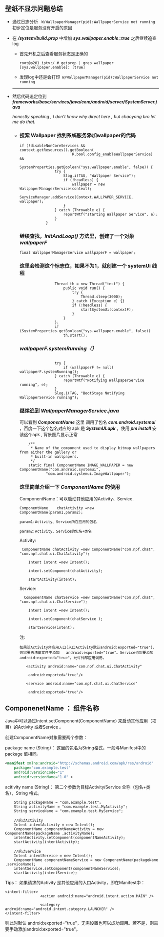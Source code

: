 ## **壁纸不显示问题总结**

 + 通过日志分析 ``` W/WallpaperManager(pid):WallpaperService not running```初步定位是服务没有开启的原因

 + 在 ***/system/build.prop*** 中增加 ***sys.wallpaper.enable=true*** 之后继续追查 log 

    + 首先开机之后查看服务状态是正确的
     
      ```
      root@p201_iptv:/ # getprop | grep wallpaper
      [sys.wallpaper.enable]: [true]
      ```
     
    + 发现log中还是会打印``` W/WallpaperManager(pid):WallpaperService not running```

   ***

 + 然后代码追定位到 ***frameworks/base/services/java/com/android/server/SystemServer.java***

   *honestly speaking , I don't know why direct here , but chaoyang bro let me do that.*

   + ### 搜索 Wallpaper 找到系统服务添加wallpaper的代码

     ```
     if (!disableNonCoreServices && context.getResources().getBoolean(
                             R.bool.config_enableWallpaperService) &&
                             SystemProperties.getBoolean("sys.wallpaper.enable", false)) {
                     try {
                         Slog.i(TAG, "Wallpaper Service");
                         if (!headless) {               
                             wallpaper = new WallpaperManagerService(context);
                             ServiceManager.addService(Context.WALLPAPER_SERVICE, wallpaper);
                         }         
                     } catch (Throwable e) {        
                         reportWtf("starting Wallpaper Service", e);
                     }
                 }
     
     ```

     ### 继续查找，***initAndLoop()*** 方法里，创建了一个对象 *wallpaperF*

     ```
     final WallpaperManagerService wallpaperF = wallpaper;
     ```

     ### 这里会检测这个标志位，如果不为1，就创建一个 systemUi 线程

     ```
                     Thread th = new Thread("test") {
                         public void run() {
                             try {
                                 Thread.sleep(3000);
                             } catch (Exception e) {}
                             if (!headless) {
                                 startSystemUi(contextF);
                             }
                         }
                     };
                     if (SystemProperties.getBoolean("sys.wallpaper.enable", false))
                         th.start();
     
     ```

     

     ###  ***wallpaperF.systemRunning（）*** 

     ```
     
                     try {
                         if (wallpaperF != null) wallpaperF.systemRunning();
                     } catch (Throwable e) {        
                         reportWtf("Notifying WallpaperService running", e);
                     }
                     Slog.i(TAG, "BootStage Notifying WallpaperService running");
     
     ```

     

     ### 继续追到 ***WallpaperManagerService.java*** 

      可以看到 ***ComponentName***  这里 调用了包名 ***com.android.systemui*** ，百度一下这个包名对应的 apk 是 ***SystemUI.apk*** ，使用 ***pm install*** 安装这个apk , 背景图片显示正常

     ```
         /**  
          * Name of the component used to display bitmap wallpapers from either the gallery or
          * built-in wallpapers.
          */
         static final ComponentName IMAGE_WALLPAPER = new ComponentName("com.android.systemui",
                 "com.android.systemui.ImageWallpaper");
     ```

     

     ### 这里简单介绍一下 ***ComponentName*** 的使用

     ComponentName：可以启动其他应用的Activity、Service.

     ```
     ComponentName    chatActivity =new ComponentName(param1,param2);
     
     param1:Activity、Service所在应用的包名
     
     param2:Activity、Service的包名+类名
     ```

     Activity:

     ```
      ComponentName chatActivity =new ComponentName("com.npf.chat", "com.npf.chat.ui.ChatActivity");
     
         Intent intent =new Intent();
     
         intent.setComponent(chatActivity);
     
         startActivity(intent);
     ```

     Service:

     ```
       ComponentName chatService =new ComponentName("com.npf.chat", "com.npf.chat.ui.ChatService");
     
         Intent intent =new Intent();
     
         intent.setComponent(chatService );
     
         startService(intent);
     ```

     注:

     ```
     如果该Activity非应用入口(入口Activity默认android:exported="true")，则需要再清单文件中添加   android:exported="true"。Service也需要添加android:exported="true"。允许外部应用调用。
     
        <activity android:name="com.npf.chat.ui.ChatActivity"
     
         android:exported="true"/>
     
        <service android:name="com.npf.chat.ui.ChatService"
     
         android:exported="true"/>
     ```

     
## ComponenetName ： 组件名称
Java中可以通过Intent.setComponent(ComponentName) 来启动其他应用（项目）的Activity 或者Service 。

创建ComponentName对象需要两个参数：

package name (String)：
这里的包名为String格式，一般与Manifest中的package 值相同。
```xml
<manifest xmlns:android="http://schemas.android.com/apk/res/android"
    package="com.example.test"
    android:versionCode="1"
    android:versionName="1.0" >
```
acitivity name (String)：
第二个参数为目标Activity/Service 全称（包名+类名），String 格式。
```
    String packageName = "com.example.test";
    String activityName = "com.example.test.MyActivity";
    String serviceName = "com.example.test.MyService";

    //启动Activity
    Intent intentActivity = new Intent();
    ComponentName componentNameActivity = new ComponentName(packageName ,activityName);
    intentActivity.setComponent(componentNameActivity);
    startActivity(intentActivity);

    //启动Service
    Intent intentService = new Intent();
    ComponentName componentNameService = new ComponentName(packageName ,serviceName);
    intentService.setComponent(componentNameService);
    startActivity(intentService);
```
Tips：
如果请求的Activity 是其他应用的入口Activity，即在Manifest中：
```
<intent-filter>
                <action android:name="android.intent.action.MAIN" />

                <category android:name="android.intent.category.LAUNCHER" />
</intent-filter>
```
则此时默认 android:exported="true"，无需设置也可以成功调用。若不是，则需要手动添加android:exported="true"。
